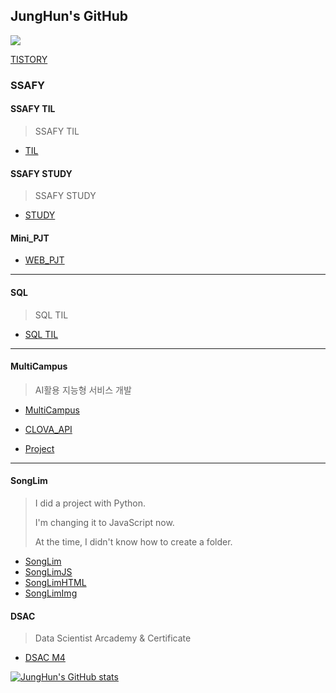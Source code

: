 ## JungHun's GitHub

<a href="https://hits.seeyoufarm.com"><img src="https://hits.seeyoufarm.com/api/count/incr/badge.svg?url=https%3A%2F%2Fgithub.com%2FDoppio1101%2Fhit-counter&count_bg=%238C00FF&title_bg=%235D5D5D&icon=github.svg&icon_color=%23000000&title=hits&edge_flat=false"/></a>

[TISTORY](https://coding-friend.tistory.com/)


### SSAFY

#### SSAFY TIL

> SSAFY TIL

- [TIL](https://github.com/Doppio1101/BAEKJOON_TIL)

#### SSAFY STUDY

> SSAFY STUDY

- [STUDY](https://github.com/tomy9729/TargetIsPlatinum5)

#### Mini_PJT

- [WEB_PJT](https://github.com/Doppio1101/PJT)

------------------------------


#### SQL

> SQL TIL

- [SQL TIL](https://github.com/Doppio1101/SQL)

------------------------------


#### MultiCampus

> AI활용 지능형 서비스 개발

- [MultiCampus](https://github.com/Doppio1101/mc_JavaStudy)


- [CLOVA_API](https://github.com/Doppio1101/Clova_API)


- [Project](https://github.com/Doppio1101/backupMyPart)


------------------------------------------


#### SongLim

> I did a project with Python. 
>
> I'm changing it to JavaScript now.
>
> At the time, I didn't know how to create a folder.

- [SongLim](https://github.com/Doppio1101/SongLim) 
- [SongLimJS](https://github.com/Doppio1101/SongLimJS)
- [SongLimHTML](https://github.com/Doppio1101/SongLimHTML)
- [SongLimImg](https://github.com/Doppio1101/SongLim_Reagent)



#### DSAC

> Data Scientist Arcademy & Certificate

- [DSAC M4](https://github.com/Doppio1101/DSAC-M4/tree/master/DSAC%20M4)


[![JungHun's GitHub stats](https://github-readme-stats.vercel.app/api?username=Doppio1101&show_icons=true&theme=synthwave)](https://github.com/Doppio1101)
